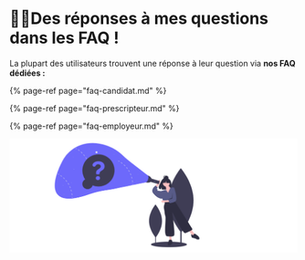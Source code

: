# 🧞‍♂️Des réponses à mes questions dans les FAQ !

La plupart des utilisateurs trouvent une réponse à leur question via **nos FAQ dédiées :** 

{% page-ref page="faq-candidat.md" %}

{% page-ref page="faq-prescripteur.md" %}

{% page-ref page="faq-employeur.md" %}

![](../.gitbook/assets/capture-de-cran-2020-06-30-a-16.19.21.png)

